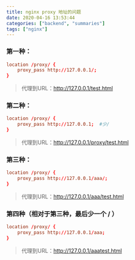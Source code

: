 ```yaml
---
title: nginx proxy 地址的问题
date: 2020-04-16 13:53:44
categories: ["backend", "summaries"]
tags: ["nginx"]
---
```

### 第一种：
```conf
location /proxy/ {
    proxy_pass http://127.0.0.1/;
}
```
> 代理到URL：http://127.0.0.1/test.html


### 第二种：
```conf
location /proxy/ {
    proxy_pass http://127.0.0.1;  #少/
}
```
> 代理到URL：http://127.0.0.1/proxy/test.html


### 第三种：
```conf
location /proxy/ {
    proxy_pass http://127.0.0.1/aaa/;
}
```
> 代理到URL：http://127.0.0.1/aaa/test.html


### 第四种（相对于第三种，最后少一个 / ）
```conf
location /proxy/ {
    proxy_pass http://127.0.0.1/aaa;
}
```
> 代理到URL：http://127.0.0.1/aaatest.html

